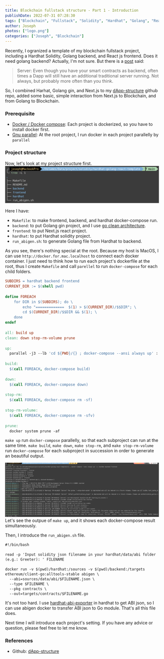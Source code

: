 ```yaml
---
title: Blockchain fullstack structure - Part 1 - Introduction
publishDate: 2022-07-31 07:28:30
tags: ["Blockchain", "Fullstack", "Solidity", "Hardhat", "Golang", "Reactjs", "Next.js"]
author: Joseph
photos: ["logo.png"]
categories: ["Joseph", "Blockchain"]
---
```


Recently, I ogranized a template of my blockchain fullstack project, including a Hardhat Solidity, Golang backend, and React js frontend. Does it need golang backend? Actually, I'm not sure. But there is a [post](https://soliditydeveloper.com/solidity-overview-2020) said:

> Server: 
> Even though you have your smart contracts as backend, often times a Dapp will still have an additional traditional server running. Not always, but probably more often than you think.

So, I combined Harhat, Golang gin, and Next.js to my [dApp-structure](https://github.com/josephMG/dApp-structure) github repo, added some basic, simple interaction from Next.js to Blockchain, and from Golang to Blockchain.

<!-- more -->

### Prerequisite
- [Docker / Docker compose](https://www.docker.com/): Each project is dockerized, so you have to install docker first.
- [Gnu parallel](https://www.gnu.org/software/parallel/man.html): At the root project, I run docker in each project parallelly by `parallel`


### Project structure
Now, let's look at my project structure first.
![project structure](project-structure.png)

Here I have:
- `Makefile`: to make frontend, backend, and hardhat docker-compose run.
- `backend`: to put Golang gin project, and I use [go clean architecture](https://github.com/wesionaryTEAM/go_clean_architecture).
- `frontend`: to put Next.js react project.
- `hardhat`: to put Hardhat solidity project.
- `run_abigen.sh`: to generate Golang file from Hardhat to backend.

As you see, there's nothing special at the root. Because my host is MacOS, I can use `http://docker.for.mac.localhost` to connect each docker container. I just need to think how to run each project's dockerfile at the root, thus I create `Makefile` and call `parellel` to run `docker-compose` for each child folders.

```Makefile
SUBDIRS = hardhat backend frontend
CURRENT_DIR := $(shell pwd)

define FOREACH
    for DIR in $(SUBDIRS); do \
        echo "=============  $(1) > $(CURRENT_DIR)/$$DIR"; \
        cd $(CURRENT_DIR)/$$DIR && $(1); \
    done
endef

all: build up
clean: down stop-rm-volume prune

up:
  parallel -j3 --lb 'cd ${PWD}/{} ; docker-compose --ansi always up' ::: $(SUBDIRS)

build:
  $(call FOREACH, docker-compose build)

down:
  $(call FOREACH, docker-compose down)

stop-rm:
  $(call FOREACH, docker-compose rm -sf)

stop-rm-volume:
  $(call FOREACH, docker-compose rm -sfv)

prune:
  docker system prune -af
```

`make up` run `docker-compose` parallelly, so that each subproject can run at the same time. `make build`, `make down`, `make stop-rm`, and `make stop-rm-volume` run `docker-compose` for each subproject in succession in order to generate an beautiful output.

![output](output.jpg)
Let's see the outpue of `make up`, and it shows each docker-compose result simultaneously.

Then, I introduce the `run_abigen.sh` file.
```shell
#!/bin/bash

read -p 'Input solidity json filename in your hardhat/data/abi folder (e.g.: Greeter): ' FILENAME

docker run -v $(pwd)/hardhat:/sources -v $(pwd)/backend:/targets ethereum/client-go:alltools-stable abigen \
  --abi=sources/data/abi/$FILENAME.json \
  --type $FILENAME \
  --pkg contracts \
  --out=targets/contracts/$FILENAME.go
```

It's not too hard. I use [hardhat-abi-exporter](https://www.npmjs.com/package/hardhat-abi-exporter) in hardhat to get ABI json, so I can use abigen docker to transfer ABI json to Go module. That's all this file does.

Next time I will introduce each project's setting. If you have any advice or question, please feel free to let me know.

### References
- Github: [dApp-structure](https://github.com/josephMG/dApp-structure)
